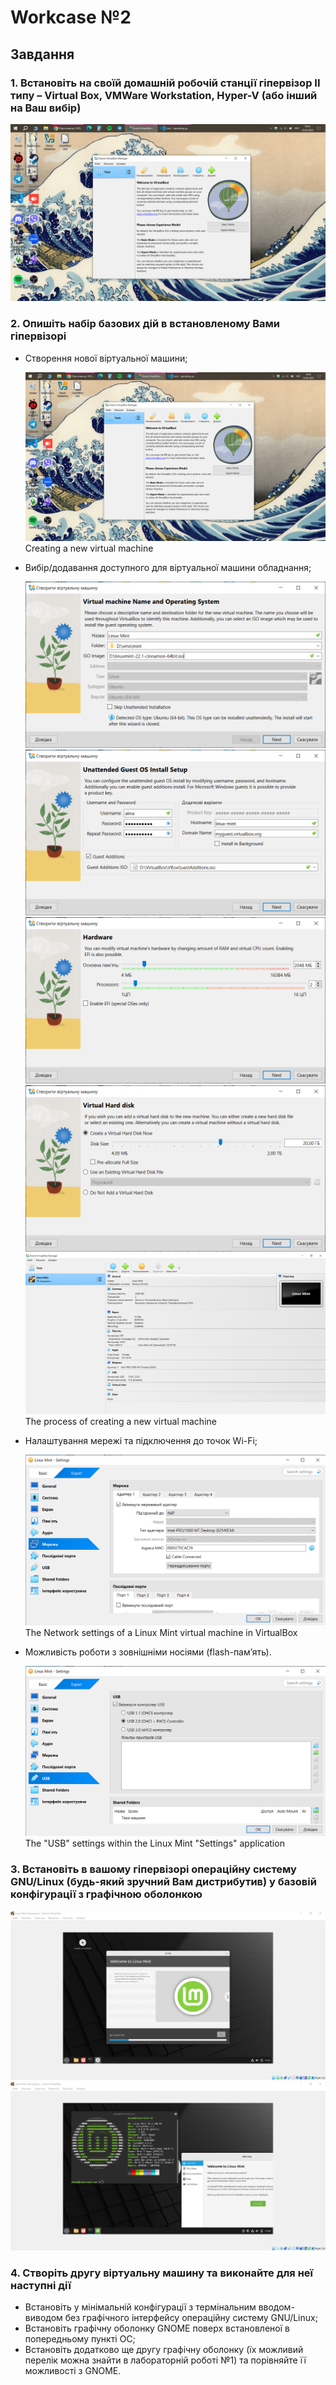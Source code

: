 # Workcase №2

## Завдання

### 1. Встановіть на своїй домашній робочій станції гіпервізор ІІ типу – Virtual Box, VMWare Workstation, Hyper-V (або інший на Ваш вибір)

![VirtualBox screenshot](./assets/vb-installation.png)

### 2. Опишіть набір базових дій в встановленому Вами гіпервізорі

- Створення нової віртуальної машини;

    ![VirtualBox screenshot](./assets/vb-installation.png)
    Creating a new virtual machine

- Вибір/додавання доступного для віртуальної машини обладнання;

    ![VirtualBox screenshot](./assets/vb-creation-window-1.png)
    ![VirtualBox screenshot](./assets/vb-creation-window-2.png)
    ![VirtualBox screenshot](./assets/vb-creation-window-3.png)
    ![VirtualBox screenshot](./assets/vb-creation-window-4.png)
    ![VirtualBox screenshot](./assets/vb-creation-window-5.png)
    The process of creating a new virtual machine

- Налаштування мережі та підключення до точок Wi-Fi;

    ![VirtualBox screenshot](./assets/vb-network-vm.png)
    The Network settings of a Linux Mint virtual machine in VirtualBox

- Можливість роботи з зовнішніми носіями (flash-пам’ять).

    ![VirtualBox screenshot](./assets/vb-usb.png)
    The "USB" settings within the Linux Mint "Settings" application

### 3. Встановіть в вашому гіпервізорі операційну систему GNU/Linux (будь-який зручний Вам дистрибутив) у базовій конфігурації з графічною оболонкою

![VirtualBox screenshot](./assets/vb-linux-installation-1.png)
![VirtualBox screenshot](./assets/vb-linux-installation-2.png)

### 4. Створіть другу віртуальну машину та виконайте для неї наступні дії

- Встановіть у мінімальній конфігурації з термінальним вводом-виводом без графічного інтерфейсу операційну систему GNU/Linux;
- Встановіть графічну оболонку GNOME поверх встановленої в попередньому пункті ОС;
- Встановіть додатково ще другу графічну оболонку (їх можливий перелік можна знайти в лабораторній роботі №1) та порівняйте її можливості з GNOME.
